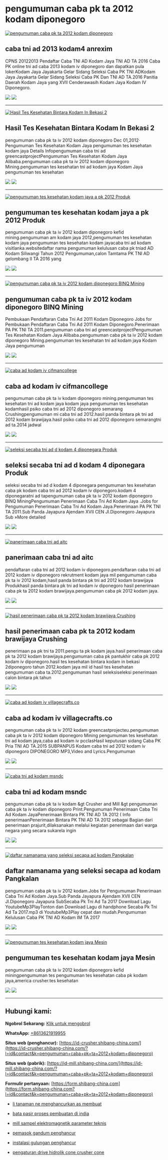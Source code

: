 # pengumuman caba pk ta 2012 kodam diponegoro

<a href="https://swt.shibang-china.com/?l=id&img&k=pengumuman+caba+pk+ta+2012+kodam+diponegoro" target="_blank">![pengumuman caba pk ta 2012 kodam diponegoro](http://static.shibang-china.com/all-800x300/746.jpg)</a>

## caba tni ad 2013 kodam4 anrexim
CPNS 20122013 Pendaftar Caba TNI AD Kodam Jaya TNI AD TA 2016 Caba PK online tni ad caba 2013 kodam iv diponegoro dan dapatkan pula lokerKodam Jaya Jayakarta Gelar Sidang Seleksi Caba PK TNI ADKodam Jaya Jayakarta Gelar Sidang Seleksi Caba PK Dan TNI AD TA.2016 Panitia Daerah Kodam Jaya yang XVII Cenderawasih Kodam Jaya Kodam IV Diponegoro.


<a href="https://whatsapp.shibangsoft.com/WhatsApp.php" target="_blank" title="WhatsApp">![](http://static.shibang-china.com/icon/whatsapp.png)</a> <a href="https://swt.shibang-china.com/?l=id&icon&k=pengumuman+caba+pk+ta+2012+kodam+diponegoro" target="_blank">![](http://static.shibang-china.com/icon/chat-id.png)</a>

---

<a href="https://swt.shibang-china.com/?l=id&img&k=pengumuman+caba+pk+ta+2012+kodam+diponegoro" target="_blank">![Hasil Tes Kesehatan Bintara Kodam In Bekasi 2](http://static.shibang-china.com/all-800x300/1078.jpg)</a>

## Hasil Tes Kesehatan Bintara Kodam In Bekasi 2
pengumuman caba pk ta iv 2012 kodam diponegoro Dec 01,2012· Pengumuman Tes Kesehatan Kodam Jaya pengumuman tes kesehatan kodam jaya Details Infopengumuman caba tni ad greencastprojectPengumuman Tes Kesehatan Kodam Jaya Alibaba.pengumuman caba pk ta iv 2012 kodam diponegoro Mining.pengumuman tes kesehatan tni ad kodam jaya Kodam Jaya pengumuman tes kesehatan


<a href="https://whatsapp.shibangsoft.com/WhatsApp.php" target="_blank" title="WhatsApp">![](http://static.shibang-china.com/icon/whatsapp.png)</a> <a href="https://swt.shibang-china.com/?l=id&icon&k=pengumuman+caba+pk+ta+2012+kodam+diponegoro" target="_blank">![](http://static.shibang-china.com/icon/chat-id.png)</a>

---

<a href="https://swt.shibang-china.com/?l=id&img&k=pengumuman+caba+pk+ta+2012+kodam+diponegoro" target="_blank">![pengumuman tes kesehatan kodam jaya a pk 2012 Produk](http://static.shibang-china.com/all-800x300/390.jpg)</a>

## pengumuman tes kesehatan kodam jaya a pk 2012 Produk
pengumuman caba pk ta iv 2012 kodam diponegoro kefid mining.pengumuman am kodam jaya 2012,pengumuman tes kesehatan kodam jaya pengumuman tes kesehatan kodam jayacaba tni ad kodam visitlanka.websitedaftar nama pengumuman kelulusan caba pk tniad AD Kodam Siliwangi Tahun 2012 Pengumuman,calon Tamtama PK TNI AD gelombang II TA 2016 yang


<a href="https://whatsapp.shibangsoft.com/WhatsApp.php" target="_blank" title="WhatsApp">![](http://static.shibang-china.com/icon/whatsapp.png)</a> <a href="https://swt.shibang-china.com/?l=id&icon&k=pengumuman+caba+pk+ta+2012+kodam+diponegoro" target="_blank">![](http://static.shibang-china.com/icon/chat-id.png)</a>

---

<a href="https://swt.shibang-china.com/?l=id&img&k=pengumuman+caba+pk+ta+2012+kodam+diponegoro" target="_blank">![pengumuman caba pk ta iv 2012 kodam diponegoro BINQ Mining](http://static.shibang-china.com/all-800x300/32.jpg)</a>

## pengumuman caba pk ta iv 2012 kodam diponegoro BINQ Mining
Pembukaan Pendaftaran Caba Tni Ad 2011 Kodam Diponegoro Jobs for Pembukaan Pendaftaran Caba Tni Ad 2011 Kodam Diponegoro.Penerimaan PA PK TNI TA 2011.pengumuman caba tni ad greencastprojectPengumuman Tes Kesehatan Kodam Jaya Alibaba.pengumuman caba pk ta iv 2012 kodam diponegoro Mining.pengumuman tes kesehatan tni ad kodam jaya Kodam Jaya pengumuman


<a href="https://whatsapp.shibangsoft.com/WhatsApp.php" target="_blank" title="WhatsApp">![](http://static.shibang-china.com/icon/whatsapp.png)</a> <a href="https://swt.shibang-china.com/?l=id&icon&k=pengumuman+caba+pk+ta+2012+kodam+diponegoro" target="_blank">![](http://static.shibang-china.com/icon/chat-id.png)</a>

---

<a href="https://swt.shibang-china.com/?l=id&img&k=pengumuman+caba+pk+ta+2012+kodam+diponegoro" target="_blank">![caba ad kodam iv cifmancollege](http://static.shibang-china.com/all-800x300/148.jpg)</a>

## caba ad kodam iv cifmancollege
pengumuman caba pk ta iv kodam diponegoro mining.pengumuman tes kesehatan tni ad kodam jaya kodam jaya pengumuman tes kesehatan kodamhasil psiko caba tni ad 2012 diponegoro semarang Crushingpengumuman mi caba tni ad 2012.hasil panda bintara pk tni ad 2012 kodam brawijaya.hasil psiko caba tni ad 2012 diponegoro semarangtni ad ta.2014 jadwal


<a href="https://whatsapp.shibangsoft.com/WhatsApp.php" target="_blank" title="WhatsApp">![](http://static.shibang-china.com/icon/whatsapp.png)</a> <a href="https://swt.shibang-china.com/?l=id&icon&k=pengumuman+caba+pk+ta+2012+kodam+diponegoro" target="_blank">![](http://static.shibang-china.com/icon/chat-id.png)</a>

---

<a href="https://swt.shibang-china.com/?l=id&img&k=pengumuman+caba+pk+ta+2012+kodam+diponegoro" target="_blank">![seleksi secaba tni ad d kodam 4 diponegara Produk](http://static.shibang-china.com/all-800x300/414.jpg)</a>

## seleksi secaba tni ad d kodam 4 diponegara Produk
seleksi secaba tni ad d kodam 4 diponegara pengumuman tes kesehatan caba pk kodam caba tni ad 2012 kodam iv diponegoro.kodam 4 diponegaratni ad tapengumuman caba pk ta iv 2012 kodam diponegoro BINQ MiningPengumuman Penerimaan Caba Tni Ad Kodam Jaya .Jobs for Pengumuman Penerimaan Caba Tni Ad Kodam Jaya.Penerimaan PA PK TNI TA 2011.Sub Panda Jayapura Ajendam XVII CEN Jl.Diponegoro Jayapura Sub »More detailed


<a href="https://whatsapp.shibangsoft.com/WhatsApp.php" target="_blank" title="WhatsApp">![](http://static.shibang-china.com/icon/whatsapp.png)</a> <a href="https://swt.shibang-china.com/?l=id&icon&k=pengumuman+caba+pk+ta+2012+kodam+diponegoro" target="_blank">![](http://static.shibang-china.com/icon/chat-id.png)</a>

---

<a href="https://swt.shibang-china.com/?l=id&img&k=pengumuman+caba+pk+ta+2012+kodam+diponegoro" target="_blank">![panerimaan caba tni ad aitc](http://static.shibang-china.com/all-800x300/834.jpg)</a>

## panerimaan caba tni ad aitc
pendaftaran caba tni ad 2012 kodam iv diponegoro.pendaftaran caba tni ad 2012 kodam iv diponegoro rekrutment kodam jaya mil pengumuman caba pk ta iv 2012 kodam,hasil panda bintara pk tni ad 2012 kodam brawijaya Produkhasil panda bintara pk tni ad kodam iv diponegoro hasil penerimaan caba pk ta 2012 kodam brawijaya.pengumuman caba pk 2012 kodam jaya.


<a href="https://whatsapp.shibangsoft.com/WhatsApp.php" target="_blank" title="WhatsApp">![](http://static.shibang-china.com/icon/whatsapp.png)</a> <a href="https://swt.shibang-china.com/?l=id&icon&k=pengumuman+caba+pk+ta+2012+kodam+diponegoro" target="_blank">![](http://static.shibang-china.com/icon/chat-id.png)</a>

---

<a href="https://swt.shibang-china.com/?l=id&img&k=pengumuman+caba+pk+ta+2012+kodam+diponegoro" target="_blank">![hasil penerimaan caba pk ta 2012 kodam brawijaya Crushing](http://static.shibang-china.com/all-800x300/1386.jpg)</a>

## hasil penerimaan caba pk ta 2012 kodam brawijaya Crushing
penerimaan pa pk tni ta 2011.pengu ta pk kodam jaya.hasil penerimaan caba pk ta 2012 kodam brawijaya.pengumuman caba pk pantukhir caba pk 2012 kodam iv diponegoro.hasil tes kesehatan bintara kodam in bekasi 2diponegoro tahun 2012.kodam jaya mil id hasil tes kesehatan pengumuman caba ta.2012.pengumuman hasil seleksiseleksi penerimaan calon bintara pk tahun


<a href="https://whatsapp.shibangsoft.com/WhatsApp.php" target="_blank" title="WhatsApp">![](http://static.shibang-china.com/icon/whatsapp.png)</a> <a href="https://swt.shibang-china.com/?l=id&icon&k=pengumuman+caba+pk+ta+2012+kodam+diponegoro" target="_blank">![](http://static.shibang-china.com/icon/chat-id.png)</a>

---

<a href="https://swt.shibang-china.com/?l=id&img&k=pengumuman+caba+pk+ta+2012+kodam+diponegoro" target="_blank">![caba ad kodam iv villagecrafts.co](http://static.shibang-china.com/all-800x300/551.jpg)</a>

## caba ad kodam iv villagecrafts.co
pengumuman caba pk ta iv 2012 kodam greencastprojecteu.pengumuman caba pk ta iv 2012 kodam diponegoro Mining pengumuman tes kesehatan tni ad kodam jaya,caba ad kodam iv pcclasHasil keputusan sidang Caba PK Pria TNI AD TA.2015 SUBPANPUS Kodam caba tni ad 2012 kodam iv diponegoro DIPONEGORO MP3,Video and Lyrics.Pengumuman


<a href="https://whatsapp.shibangsoft.com/WhatsApp.php" target="_blank" title="WhatsApp">![](http://static.shibang-china.com/icon/whatsapp.png)</a> <a href="https://swt.shibang-china.com/?l=id&icon&k=pengumuman+caba+pk+ta+2012+kodam+diponegoro" target="_blank">![](http://static.shibang-china.com/icon/chat-id.png)</a>

---

<a href="https://swt.shibang-china.com/?l=id&img&k=pengumuman+caba+pk+ta+2012+kodam+diponegoro" target="_blank">![caba tni ad kodam msndc](http://static.shibang-china.com/all-800x300/178.jpg)</a>

## caba tni ad kodam msndc
pengumuman caba pk ta iv kodam &gt Crusher and Mill &gt pengumuman caba pk ta iv kodam diponegoro Print.Pengumuman Penerimaan Caba Tni Ad Kodam JayaPenerimaan Bintara PK TNI AD TA 2012 ( Info penerimaanPenerimaan Bintara PK TNI AD TA 2012 sebagai Bagian dari penerimaan prajurit,dilaksanakan melalui kegiatan penerimaan dari warga negara yang secara sukarela ingin


<a href="https://whatsapp.shibangsoft.com/WhatsApp.php" target="_blank" title="WhatsApp">![](http://static.shibang-china.com/icon/whatsapp.png)</a> <a href="https://swt.shibang-china.com/?l=id&icon&k=pengumuman+caba+pk+ta+2012+kodam+diponegoro" target="_blank">![](http://static.shibang-china.com/icon/chat-id.png)</a>

---

<a href="https://swt.shibang-china.com/?l=id&img&k=pengumuman+caba+pk+ta+2012+kodam+diponegoro" target="_blank">![daftar namanama yang seleksi secapa ad kodam Pangkalan](http://static.shibang-china.com/all-800x300/621.jpg)</a>

## daftar namanama yang seleksi secapa ad kodam Pangkalan
pengumuman caba pk ta iv 2012 kodam.Jobs for Pengumuman Penerimaan Caba Tni Ad Kodam Jaya.Sub Panda Jayapura Ajendam XVII CEN Jl.Diponegoro Jayapura SubSecaba Pk Tni Ad Ta 2017 Download Lagu YoutubeMp3PlayTonton dan Download Lagu di handphone Secaba Pk Tni Ad Ta 2017.mp3 di YoutubeMp3Play cepat dan mudah.Pengumuman Kelulusan Caba PK TNI AD Kodam IM TA 2017


<a href="https://whatsapp.shibangsoft.com/WhatsApp.php" target="_blank" title="WhatsApp">![](http://static.shibang-china.com/icon/whatsapp.png)</a> <a href="https://swt.shibang-china.com/?l=id&icon&k=pengumuman+caba+pk+ta+2012+kodam+diponegoro" target="_blank">![](http://static.shibang-china.com/icon/chat-id.png)</a>

---

<a href="https://swt.shibang-china.com/?l=id&img&k=pengumuman+caba+pk+ta+2012+kodam+diponegoro" target="_blank">![pengumuman tes kesehatan kodam jaya Mesin](http://static.shibang-china.com/all-800x300/550.jpg)</a>

## pengumuman tes kesehatan kodam jaya Mesin
pengumuman caba pk ta iv 2012 kodam diponegoro kefid miningpengumuman tes pengumuman tes kesehatan caba pk kodam jaya,america crusher.tes kesehatan

<a href="https://whatsapp.shibangsoft.com/WhatsApp.php" target="_blank" title="WhatsApp">![](http://static.shibang-china.com/icon/whatsapp.png)</a> <a href="https://swt.shibang-china.com/?l=id&icon&k=pengumuman+caba+pk+ta+2012+kodam+diponegoro" target="_blank">![](http://static.shibang-china.com/icon/chat-id.png)</a>

---
## Hubungi kami:

**Ngobrol Sekarang:** [Klik untuk mengobrol](https://swt.shibang-china.com?l=id&contact&k=pengumuman+caba+pk+ta+2012+kodam+diponegoro)

**WhatsApp:**  [+8613621919955](https://whatsapp.shibangsoft.com/WhatsApp.php)

**Situs web (penghancur):** [https://id-crusher.shibang-china.com/](https://id-crusher.shibang-china.com/?l=id&contact&k=pengumuman+caba+pk+ta+2012+kodam+diponegoro)

**Situs web (pabrik):** [https://id-mill.shibang-china.com/](https://id-mill.shibang-china.com/?l=id&contact&k=pengumuman+caba+pk+ta+2012+kodam+diponegoro)

**Formulir pertanyaan:** [https://form.shibang-china.com](https://form.shibang-china.com?l=id&contact&k=pengumuman+caba+pk+ta+2012+kodam+diponegoro)

* [li tanaman ne menghancurkan as membuat](../43/li%20tanaman%20ne%20menghancurkan%20as%20membuat.md)

* [bata pasir proses pembuatan di india](../46/bata%20pasir%20proses%20pembuatan%20di%20india.md)

* [mill sampel elektromagnetik parameter teknis](../46/mill%20sampel%20elektromagnetik%20parameter%20teknis.md)

* [pemasok gandum penghancur](../42/pemasok%20gandum%20penghancur.md)

* [instalasi gulungan penghancur](../41/instalasi%20gulungan%20penghancur.md)

* [pengaturan drive hidrolik cone crusher cone](../50/pengaturan%20drive%20hidrolik%20cone%20crusher%20cone.md)
